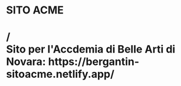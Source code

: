 <h1>SITO ACME<h1>/
<br>
Sito per l'Accdemia di Belle Arti di Novara: https://bergantin-sitoacme.netlify.app/
